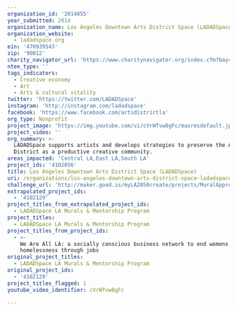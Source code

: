 ```yaml
---
organization_id: '2014055'
year_submitted: 2014
organization_name: Los Angeles Downtown Arts District Space (LADADSpace)
organization_website:
  - ladadspace.org
ein: '470939543'
zip: '90012'
charity_navigator_url: 'https://www.charitynavigator.org/index.cfm?bay=search.profile&ein=470939543'
ntee_type: ''
tags_indicators:
  - Creative economy
  - Art
  - Arts & cultural vitality
twitter: 'https://twitter.com/LADADSpace'
instagram: 'http://instagram.com/ladadspace'
facebook: 'https://www.facebook.com/artsdistrictla'
org_type: Nonprofit
project_image: 'https://img.youtube.com/vi/cVrWTvw8gFc/maxresdefault.jpg'
project_video: ''
org_summary: >-
  LADADSpace supports artists and develops strategies to preserve the Arts
  District as a productive creative community.
areas_impacted: 'Central LA,East LA,South LA'
project_ids: '4102056'
title: Los Angeles Downtown Arts District Space (LADADSpace)
uri: /organizations/los-angeles-downtown-arts-district-space-ladadspace/
challenge_url: 'http://maker.good.is/myLA2050create/projects/MuralApprenticeship.html'
extrapolated_project_ids:
  - '4102129'
project_titles_from_extrapolated_project_ids:
  - LADADSpace LA Murals & Mentorship Program
project_titles:
  - LADADSpace LA Murals & Mentorship Program
project_titles_from_project_ids:
  - >-
    We Are All LA: a socially conscious business network to end womens
    homelessness through jobs
original_project_titles:
  - LADADSpace LA Murals & Mentorship Program
original_project_ids:
  - '4102129'
project_titles_flagged: 1
youtube_video_identifier: cVrWTvw8gFc

---
```

